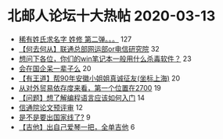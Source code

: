 # 北邮人论坛十大热帖 2020-03-13

- [稀有姓氏求名字 姓修 第二弹。。。](https://bbs.byr.cn/article/Talking/6187146) 127
- [【何去何从】联通总部网运部or电信研究院](https://bbs.byr.cn/article/Job/2079513) 32
- [想问下各位，你们的win笔记本一般用什么杀毒软件？](https://bbs.byr.cn/article/Notebook/181134) 23
- [会在国企呆一辈子么](https://bbs.byr.cn/article/WorkLife/1141411) 20
- [【有王道】帮90年安徽小姐姐真诚征友(坐标上海)](https://bbs.byr.cn/article/Friends/1953544) 20
- [从对外贸易依存度来看，第一个位置在2700](https://bbs.byr.cn/article/Financial/78059) 19
- [【问题】想了解编程语言应该如何入门](https://bbs.byr.cn/article/ACM_ICPC/98839) 14
- [信通院论文预评审](https://bbs.byr.cn/article/Paper/38365) 12
- [是不是要出国家线了?](https://bbs.byr.cn/article/AimGraduate/1183496) 9
- [【吉他】出自己爱琴一把，全单吉他](https://bbs.byr.cn/article/Guitar/153580) 6


